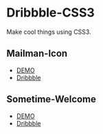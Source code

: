 Dribbble-CSS3
=============

Make cool things using CSS3.

Mailman-Icon
-------------
 - [DEMO](http://weilao.github.io/Mailman-Icon/)
 - [Dribbble](https://dribbble.com/shots/1677721-Mailman-icon)

Sometime-Welcome
-------------
 - [DEMO](http://weilao.github.io/Sometime-Welcome/)
 - [Dribbble](https://dribbble.com/shots/1677895-Sometime-Welcome)
